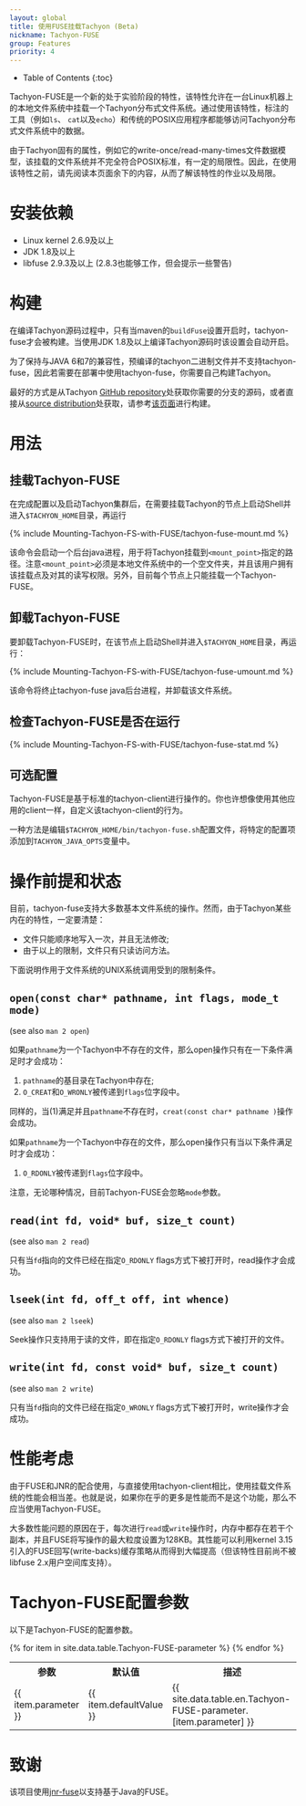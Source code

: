 ```yaml
---
layout: global
title: 使用FUSE挂载Tachyon (Beta)
nickname: Tachyon-FUSE
group: Features
priority: 4
---
```


* Table of Contents
{:toc}

Tachyon-FUSE是一个新的处于实验阶段的特性，该特性允许在一台Linux机器上的本地文件系统中挂载一个Tachyon分布式文件系统。通过使用该特性，标注的工具（例如`ls`、 `cat`以及`echo`）和传统的POSIX应用程序都能够访问Tachyon分布式文件系统中的数据。

由于Tachyon固有的属性，例如它的write-once/read-many-times文件数据模型，该挂载的文件系统并不完全符合POSIX标准，有一定的局限性。因此，在使用该特性之前，请先阅读本页面余下的内容，从而了解该特性的作业以及局限。

# 安装依赖

* Linux kernel 2.6.9及以上
* JDK 1.8及以上
* libfuse 2.9.3及以上
  (2.8.3也能够工作，但会提示一些警告)

# 构建

在编译Tachyon源码过程中，只有当maven的`buildFuse`设置开启时，tachyon-fuse才会被构建。当使用JDK 1.8及以上编译Tachyon源码时该设置会自动开启。

为了保持与JAVA 6和7的兼容性，预编译的tachyon二进制文件并不支持tachyon-fuse，因此若需要在部署中使用tachyon-fuse，你需要自己构建Tachyon。

最好的方式是从Tachyon [GitHub repository](https://github.com/amplab/tachyon)处获取你需要的分支的源码，或者直接从[source distribution](https://github.com/amplab/tachyon/releases)处获取，请参考[该页面](Building-Tachyon-Master-Branch.html)进行构建。

# 用法

## 挂载Tachyon-FUSE

在完成配置以及启动Tachyon集群后，在需要挂载Tachyon的节点上启动Shell并进入`$TACHYON_HOME`目录，再运行

{% include Mounting-Tachyon-FS-with-FUSE/tachyon-fuse-mount.md %}

该命令会启动一个后台java进程，用于将Tachyon挂载到`<mount_point>`指定的路径。注意`<mount_point>`必须是本地文件系统中的一个空文件夹，并且该用户拥有该挂载点及对其的读写权限。另外，目前每个节点上只能挂载一个Tachyon-FUSE。

## 卸载Tachyon-FUSE

要卸载Tachyon-FUSE时，在该节点上启动Shell并进入`$TACHYON_HOME`目录，再运行：

{% include Mounting-Tachyon-FS-with-FUSE/tachyon-fuse-umount.md %}

该命令将终止tachyon-fuse java后台进程，并卸载该文件系统。

## 检查Tachyon-FUSE是否在运行

{% include Mounting-Tachyon-FS-with-FUSE/tachyon-fuse-stat.md %}

## 可选配置

Tachyon-FUSE是基于标准的tachyon-client进行操作的。你也许想像使用其他应用的client一样，自定义该tachyon-client的行为。

一种方法是编辑`$TACHYON_HOME/bin/tachyon-fuse.sh`配置文件，将特定的配置项添加到`TACHYON_JAVA_OPTS`变量中。

# 操作前提和状态

目前，tachyon-fuse支持大多数基本文件系统的操作。然而，由于Tachyon某些内在的特性，一定要清楚：

* 文件只能顺序地写入一次，并且无法修改;
* 由于以上的限制，文件只有只读访问方法。

下面说明作用于文件系统的UNIX系统调用受到的限制条件。

## `open(const char* pathname, int flags, mode_t mode)`
(see also `man 2 open`)

如果`pathname`为一个Tachyon中不存在的文件，那么open操作只有在一下条件满足时才会成功：

1. `pathname`的基目录在Tachyon中存在;
2. `O_CREAT`和`O_WRONLY`被传递到`flags`位字段中。

同样的，当(1)满足并且`pathname`不存在时，`creat(const char* pathname )`操作会成功。

如果`pathname`为一个Tachyon中存在的文件，那么open操作只有当以下条件满足时才会成功：
1. `O_RDONLY`被传递到`flags`位字段中。

注意，无论哪种情况，目前Tachyon-FUSE会忽略`mode`参数。

## `read(int fd, void* buf, size_t count)`
(see also `man 2 read`)

只有当`fd`指向的文件已经在指定`O_RDONLY` flags方式下被打开时，read操作才会成功。

## `lseek(int fd, off_t off, int whence)`
(see also `man 2 lseek`)

Seek操作只支持用于读的文件，即在指定`O_RDONLY` flags方式下被打开的文件。

## `write(int fd, const void* buf, size_t count)`
(see also `man 2 write`)

只有当`fd`指向的文件已经在指定`O_WRONLY` flags方式下被打开时，write操作才会成功。

# 性能考虑

由于FUSE和JNR的配合使用，与直接使用tachyon-client相比，使用挂载文件系统的性能会相当差。也就是说，如果你在乎的更多是性能而不是这个功能，那么不应当使用Tachyon-FUSE。

大多数性能问题的原因在于，每次进行`read`或`write`操作时，内存中都存在若干个副本，并且FUSE将写操作的最大粒度设置为128KB。其性能可以利用kernel 3.15引入的FUSE回写(write-backs)缓存策略从而得到大幅提高（但该特性目前尚不被libfuse 2.x用户空间库支持）。

# Tachyon-FUSE配置参数

以下是Tachyon-FUSE的配置参数。

<table class="table table-striped">
<tr><th>参数</th><th>默认值</th><th>描述</th></tr>
{% for item in site.data.table.Tachyon-FUSE-parameter %}
  <tr>
    <td>{{ item.parameter }}</td>
    <td>{{ item.defaultValue }}</td>
    <td>{{ site.data.table.en.Tachyon-FUSE-parameter.[item.parameter] }}</td>
  </tr>
{% endfor %}
</table>

# 致谢

该项目使用[jnr-fuse](https://github.com/SerCeMan/jnr-fuse)以支持基于Java的FUSE。
